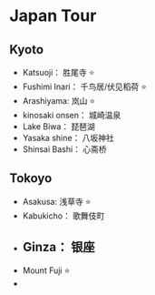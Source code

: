 # Japan Tour

## Kyoto
- Katsuoji： 胜尾寺 ⭐
- Fushimi Inari： 千鸟居/伏见稻荷 ⭐
- Arashiyama: 岚山 ⭐
- kinosaki onsen： 城崎温泉
- Lake Biwa： 琵琶湖
- Yasaka shine： 八坂神社
- Shinsai Bashi： 心斋桥

## Tokoyo
- Asakusa: 浅草寺 ⭐
- Kabukicho： 歌舞伎町
- Ginza： 银座
  -   
- Mount Fuji ⭐
- 

